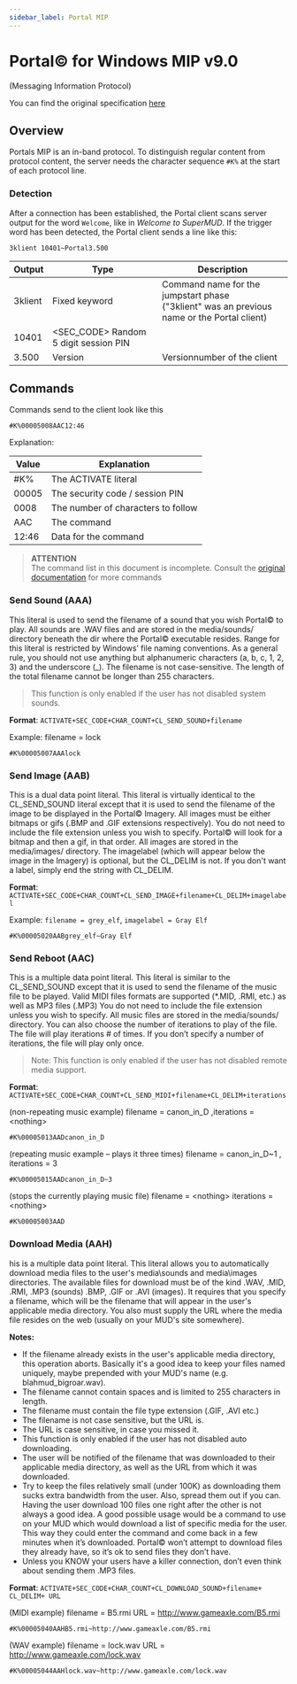 ```yaml
---
sidebar_label: Portal MIP
---
```

# Portal© for Windows MIP v9.0
(Messaging Information Protocol)

You can find the original specification [here](https://www.gameaxle.com/PortalMIP9.pdf)

## Overview
Portals MIP is an in-band protocol. To distinguish regular content from 
protocol content, the server needs the character sequence ``#K%`` at the start 
of each protocol line.

### Detection
After a connection has been established, the Portal client scans server 
output for the word ``Welcome``, like in *Welcome to SuperMUD*.
If the trigger word has been detected, the Portal client sends a line like this:
```
3klient 10401~Portal3.500
```
| Output  | Type          | Description                                                  |
| ------- | ------------- | ------------------------------------------------------------ |
| 3klient | Fixed keyword | Command name for the jumpstart phase <br />("3klient" was an previous name or the Portal client) |
| 10401   | &lt;SEC_CODE&gt; Random 5 digit session PIN                                   |
| 3.500   | Version       | Versionnumber of the client                                  |

## Commands

Commands send to the client look like this

```
#K%00005008AAC12:46
```

Explanation:

| Value | Explanation                        |
| ----- | ---------------------------------- |
| #K%   | The ACTIVATE literal               |
| 00005 | The security code / session PIN    |
| 0008  | The number of characters to follow |
| AAC   | The command                        |
| 12:46 | Data for the command               |

> **ATTENTION**<br/>
> The command list in this document is incomplete. Consult the [original documentation](https://www.gameaxle.com/PortalMIP9.pdf) for more commands


### Send Sound (AAA)

This literal is used to send the filename of a sound that you wish Portal© to play. All sounds are
.WAV files and are stored in the media/sounds/ directory beneath the dir where the Portal©
executable resides.
Range for this literal is restricted by Windows’ file naming conventions. As a general rule, you
should not use anything but alphanumeric characters (a, b, c, 1, 2, 3) and the underscore (_).
The filename is not case-sensitive. The length of the total filename cannot be longer than 255
characters.

> This function is only enabled if the user has not disabled system sounds.


**Format**: ``ACTIVATE+SEC_CODE+CHAR_COUNT+CL_SEND_SOUND+filename``

Example: filename = lock
```
#K%00005007AAAlock
```
### Send Image (AAB)

This is a dual data point literal.
This literal is virtually identical to the CL_SEND_SOUND literal except that it is used to send the
filename of the image to be displayed in the Portal© Imagery. All images must be either bitmaps
or gifs (.BMP and .GIF extensions respectively). You do not need to include the file extension
unless you wish to specify. Portal© will look for a bitmap and then a gif, in that order. All images
are stored in the media/images/ directory. The imagelabel (which will appear below the image in
the Imagery) is optional, but the CL_DELIM is not. If you don't want a label, simply end the string
with CL_DELIM.

**Format**: ``ACTIVATE+SEC_CODE+CHAR_COUNT+CL_SEND_IMAGE+filename+CL_DELIM+imagelabel``

Example: `filename = grey_elf`, `imagelabel = Gray Elf`
```
#K%00005020AABgrey_elf~Gray Elf
```

### Send Reboot (AAC)

This is a multiple data point literal.
This literal is similar to the CL_SEND_SOUND except that it is used to send the filename of the
music file to be played. Valid MIDI files formats are supported (*.MID, .RMI, etc.) as well as MP3
files (.MP3) You do not need to include the file extension unless you wish to specify. All music
files are stored in the media/sounds/ directory. You can also choose the number of iterations to
play of the file. The file will play iterations # of times. If you don’t specify a number of
iterations, the file will play only once.

> Note: This function is only enabled if the user has not disabled remote media support.

**Format**: ``ACTIVATE+SEC_CODE+CHAR_COUNT+CL_SEND_MIDI+filename+CL_DELIM+iterations``

(non-repeating music example)
filename = canon_in_D ,iterations = &lt;nothing&gt;
```
#K%00005013AADcanon_in_D
```

(repeating music example – plays it three times)
filename = canon_in_D~1 ,
iterations = 3
```
#K%00005015AADcanon_in_D~3
```

(stops the currently playing music file)
filename =  &lt;nothing&gt;
iterations =  &lt;nothing&gt;
```
#K%00005003AAD
```

### Download Media (AAH)

his is a multiple data point literal.
This literal allows you to automatically download media files to the user's media\sounds and
media\images directories. The available files for download must be of the kind .WAV, .MID, .RMI,
.MP3 (sounds) .BMP, .GIF or .AVI (images). It requires that you specify a filename, which will be
the filename that will appear in the user's applicable media directory. You also must supply the
URL where the media file resides on the web (usually on your MUD's site somewhere).

**Notes:**

- If the filename already exists in the user's applicable media directory, this operation aborts.
  Basically it's a good idea to keep your files named uniquely, maybe prepended with your
  MUD's name (e.g. blahmud_bigroar.wav).
- The filename cannot contain spaces and is limited to 255 characters in length.
- The filename must contain the file type extension (.GIF, .AVI etc.)
- The filename is not case sensitive, but the URL is.
- The URL is case sensitive, in case you missed it.
- This function is only enabled if the user has not disabled auto downloading.
- The user will be notified of the filename that was downloaded to their applicable media
  directory, as well as the URL from which it was downloaded.
- Try to keep the files relatively small (under 100K) as downloading them sucks extra
  bandwidth from the user. Also, spread them out if you can. Having the user download 100
  files one right after the other is not always a good idea. A good possible usage would be a
  command to use on your MUD which would download a list of specific media for the user.
  This way they could enter the command and come back in a few minutes when it’s
  downloaded. Portal© won’t attempt to download files they already have, so it’s ok to send
  files they don’t have.
- Unless you KNOW your users have a killer connection, don’t even think about sending them
  .MP3 files.

**Format**: ``ACTIVATE+SEC_CODE+CHAR_COUNT+CL_DOWNLOAD_SOUND+filename+
CL_DELIM+ URL``

(MIDI example)
filename = B5.rmi
URL = http://www.gameaxle.com/B5.rmi
```
#K%00005040AAHB5.rmi~http://www.gameaxle.com/B5.rmi
```

(WAV example)
filename = lock.wav
URL = http://www.gameaxle.com/lock.wav
```
#K%00005044AAHlock.wav~http://www.gameaxle.com/lock.wav
```
